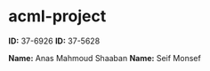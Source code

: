 # acml-project

**ID:** 37-6926
**ID:** 37-5628

**Name:** Anas Mahmoud Shaaban
**Name:** Seif Monsef
